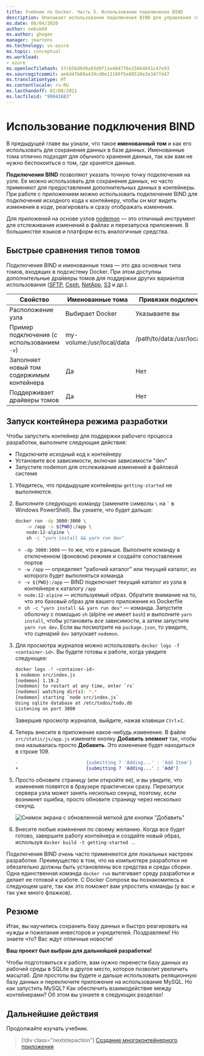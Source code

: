 ```yaml
---
title: Учебник по Docker. Часть 5. Использование подключения BIND
description: Описывает использование подключения BIND для управления точкой подключения на узле.
ms.date: 08/04/2020
author: nebuk89
ms.author: ghogen
manager: jmartens
ms.technology: vs-azure
ms.topic: conceptual
ms.workload:
- azure
ms.openlocfilehash: 57cb56d0d9a93d0f11e4047f6e25b64841c47e93
ms.sourcegitcommit: ae6d47b09a439cd0e13180f5e89510e3e347fd47
ms.translationtype: HT
ms.contentlocale: ru-RU
ms.lasthandoff: 02/08/2021
ms.locfileid: "99841683"
---
```

# <a name="use-bind-mounts"></a>Использование подключения BIND

В предыдущей главе вы узнали, что такое **именованный том** и как его использовать для сохранения данных в базе данных. Именованные тома отлично подходят для обычного хранения данных, так как вам не нужно беспокоиться о том, *где* хранятся данные.

**Подключения BIND** позволяют указать точную точку подключения на узле. Ее можно использовать для сохранения данных, но часто применяют для предоставления дополнительных данных в контейнеры. При работе с приложением можно использовать подключение BIND для подключения исходного кода к контейнеру, чтобы он мог видеть изменения в коде, реагировать и сразу отображать изменения.

Для приложений на основе узлов [nodemon](https://npmjs.com/package/nodemon) — это отличный инструмент для отслеживания изменений в файлах и перезапуска приложения. В большинстве языков и платформ есть аналогичные средства.

## <a name="quick-volume-type-comparisons"></a>Быстрые сравнения типов томов

Подключения BIND и именованные тома — это два основных типа томов, входящих в подсистему Docker. При этом доступны дополнительные драйверы томов для поддержки других вариантов использования ([SFTP](https://github.com/vieux/docker-volume-sshfs), [Ceph](https://ceph.com/geen-categorie/getting-started-with-the-docker-rbd-volume-plugin/), [NetApp](https://netappdvp.readthedocs.io/en/stable/), [S3](https://github.com/elementar/docker-s3-volume) и др.).

| Свойство | Именованные тома | Привязки подключений |
| -------- | ------------- | ----------- |
| Расположение узла | Выбирает Docker | Указываете вы |
| Пример подключения (с использованием `-v`) | my-volume:/usr/local/data | /path/to/data:/usr/local/data |
| Заполняет новый том содержимым контейнера | Да | Нет |
| Поддерживает драйверы томов | Да | Нет |

## <a name="start-a-dev-mode-container"></a>Запуск контейнера режима разработки

Чтобы запустить контейнер для поддержки рабочего процесса разработки, выполните следующие действия:

- Подключите исходный код к контейнеру
- Установите все зависимости, включая зависимости "dev"
- Запустите nodemon для отслеживания изменений в файловой системе

1. Убедитесь, что предыдущие контейнеры `getting-started` не выполняются.

1. Выполните следующую команду (замените символы ` \ ` на `` ` `` в Windows PowerShell). Вы узнаете, что будет дальше:

    ```bash
    docker run -dp 3000:3000 \
        -w /app -v ${PWD}:/app \
        node:12-alpine \
        sh -c "yarn install && yarn run dev"
    ```

    - `-dp 3000:3000` — то же, что и раньше. Выполните команду в отключенном (фоновом) режиме и создайте сопоставление портов
    - `-w /app` — определяет "рабочий каталог" или текущий каталог, из которого будет выполняться команда
    - `-v ${PWD}:/app` — BIND подключает текущий каталог из узла в контейнере к каталогу `/app`
    - `node:12-alpine` — используемый образ. Обратите внимание на то, что это базовый образ для вашего приложения из Dockerfile
    - `sh -c "yarn install && yarn run dev"` — команда. Запустите оболочку с помощью `sh` (alpine не имеет `bash`) и выполните `yarn install`, чтобы установить *все* зависимости, а затем запустите `yarn run dev`. Если вы посмотрите на `package.json`, то увидите, что сценарий `dev` запускает `nodemon`.

1. Для просмотра журналов можно использовать `docker logs -f <container-id>`. Вы будете готовы к работе, когда увидите следующее:

    ```bash
    docker logs -f <container-id>
    $ nodemon src/index.js
    [nodemon] 1.19.2
    [nodemon] to restart at any time, enter `rs`
    [nodemon] watching dir(s): *.*
    [nodemon] starting `node src/index.js`
    Using sqlite database at /etc/todos/todo.db
    Listening on port 3000
    ```

    Завершив просмотр журналов, выйдите, нажав клавиши `Ctrl`+`C`.

1. Теперь внесите в приложение какое-нибудь изменение. В файле `src/static/js/app.js` измените кнопку **Добавить элемент** так, чтобы она называлась просто **Добавить**. Это изменение будет находиться в строке 109.

    ```diff
    -                         {submitting ? 'Adding...' : 'Add Item'}
    +                         {submitting ? 'Adding...' : 'Add'}
    ```

1. Просто обновите страницу (или откройте ее), и вы увидите, что изменения появятся в браузере практически сразу. Перезапуск сервера узла может занять несколько секунд, поэтому, если возникнет ошибка, просто обновите страницу через несколько секунд.

    ![Снимок экрана с обновленной меткой для кнопки "Добавить"](media/updated-add-button.png)

1. Внесите любые изменения по своему желанию. Когда все будет готово, завершите работу контейнера и создайте новый образ, используя `docker build -t getting-started .`.

Подключения BIND *очень* часто применяются для локальных настроек разработки. Преимущество в том, что на компьютере разработки не обязательно должны быть установлены все средства и среды сборки. Одна единственная команда `docker run` вытягивает среду разработки и делает ее готовой к работе. С Docker Compose вы познакомитесь в следующем шаге, так как это поможет вам упростить команды (у вас и так уже много флажков).

## <a name="recap"></a>Резюме

Итак, вы научились сохранить базу данных и быстро реагировать на нужды и пожелания инвесторов и учредителей. Поздравляем! Но знаете что? Вас ждут отличные новости!

**Ваш проект был выбран для дальнейшей разработки!**

Чтобы подготовиться к работе, вам нужно перенести базу данных из рабочей среды в SQLite в другое место, которое позволит увеличить масштаб. Для простоты вы будете и дальше использовать реляционную базу данных и переключите приложение на использование MySQL. Но как запустить MySQL? Как обеспечить взаимодействие между контейнерами? Об этом вы узнаете в следующих разделах!

## <a name="next-steps"></a>Дальнейшие действия

Продолжайте изучать учебник.

> [!div class="nextstepaction"]
> [Создание многоконтейнерного приложения](multi-container-apps.md)